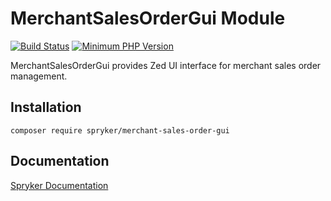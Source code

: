 # MerchantSalesOrderGui Module
[![Build Status](https://travis-ci.org/spryker/merchant-sales-order-gui.svg)](https://travis-ci.org/spryker/merchant-sales-order-gui)
[![Minimum PHP Version](https://img.shields.io/badge/php-%3E%3D%207.2-8892BF.svg)](https://php.net/)

MerchantSalesOrderGui provides Zed UI interface for merchant sales order management.

## Installation

```
composer require spryker/merchant-sales-order-gui
```

## Documentation

[Spryker Documentation](https://academy.spryker.com/developing_with_spryker/module_guide/modules.html)

